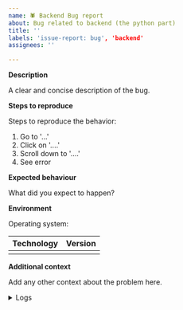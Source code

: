 ```yaml
---
name: 🕷 Backend Bug report
about: Bug related to backend (the python part)
title: ''
labels: 'issue-report: bug', 'backend'
assignees: ''

---
```


**Description**

A clear and concise description of the bug.

**Steps to reproduce**

Steps to reproduce the behavior:

1. Go to '...'
2. Click on '....'
3. Scroll down to '....'
4. See error

**Expected behaviour**

What did you expect to happen?

**Environment**

<!-- Briefly describe the version of software/tool/os you are using -->

Operating system:

<!--
Add versions of relevant technologies you are using. Eg. python, versions of packages, etc.
-->

| Technology | Version |
| :--------- | ------: |
|            |         |

**Additional context**

Add any other context about the problem here.

<details>
<summary>
Logs
</summary>

The backend creates a log file in the `logs` director of the project with its name being of the format: `YYYY_MM_DDTHHMMSS.log`. Passte he contents of the relevaant log file

```
Contents of the log file of relevant run
```

</details>
